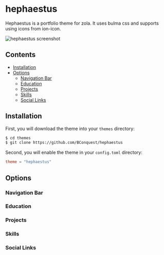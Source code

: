 # hephaestus
Hephaestus is a portfolio theme for zola. It uses bulma css and supports using icons from ion-icon.

![hephaestus screenshot]("./hephaestus.png")

## Contents
- [Installation](#installation)
- [Options](#options)
	- [Navigation Bar](#navigation-bar)
	- [Education](#education)
	- [Projects](#projects)
	- [Skills](#skills)
	- [Social Links](#social-links)

## Installation

First, you will download the theme into your `themes` directory:

```bash
$ cd themes
$ git clone https://github.com/BConquest/hephaestus
```

Second, you will enable the theme in your `config.toml` directory:

```toml
theme = "hephaestus"
```

## Options
### Navigation Bar
### Education
### Projects
### Skills
### Social Links

